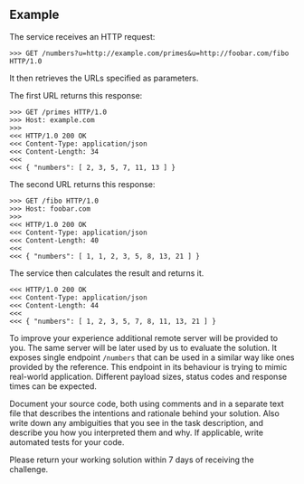 
Example
-------

The service receives an HTTP request:

	>>> GET /numbers?u=http://example.com/primes&u=http://foobar.com/fibo HTTP/1.0

It then retrieves the URLs specified as parameters.

The first URL returns this response:

	>>> GET /primes HTTP/1.0
	>>> Host: example.com
	>>> 
	<<< HTTP/1.0 200 OK
	<<< Content-Type: application/json
	<<< Content-Length: 34
	<<< 
	<<< { "numbers": [ 2, 3, 5, 7, 11, 13 ] }

The second URL returns this response:

	>>> GET /fibo HTTP/1.0
	>>> Host: foobar.com
	>>> 
	<<< HTTP/1.0 200 OK
	<<< Content-Type: application/json
	<<< Content-Length: 40
	<<< 
	<<< { "numbers": [ 1, 1, 2, 3, 5, 8, 13, 21 ] }

The service then calculates the result and returns it.

	<<< HTTP/1.0 200 OK
	<<< Content-Type: application/json
	<<< Content-Length: 44
	<<< 
	<<< { "numbers": [ 1, 2, 3, 5, 7, 8, 11, 13, 21 ] }




To improve your experience additional remote server will be provided to you.
The same server will be later used by us to evaluate the solution. 
It exposes single endpoint `/numbers` that can be used in a similar way 
like ones provided by the reference. 
This endpoint in its behaviour is trying to mimic real-world application.
Different payload sizes, status codes and response times can be expected.




Document your source code, both using comments and in a separate text file that 
describes the intentions and rationale behind your solution. Also write down 
any ambiguities that you see in the task description, and describe you how you 
interpreted them and why. If applicable, write automated tests for your code.

Please return your working solution within 7 days of receiving the challenge.

